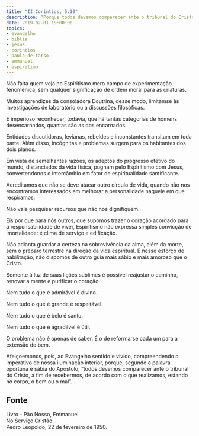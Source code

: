 ```yaml
---
title: "II Coríntios, 5:10"
description: “Porque todos devemos comparecer ante o tribunal do Cristo, para que cada um receba segundo o que tiver feito, estando no corpo, o bem ou o mal.” - Paulo
date: 2019-02-01 19:00:00
topics: 
- evangelho
- biblia
- jesus
- corintios
- paulo-de-tarso
- emmanuel
- espiritimo
---
```


Não falta quem veja no Espiritismo mero campo de experimentação
fenomênica, sem qualquer significação de ordem moral para as criaturas.

Muitos aprendizes da consoladora Doutrina, desse modo, limitam­se às
investigações de laboratório ou a discussões filosóficas.

É imperioso reconhecer, todavia, que há tantas categorias de homens
desencarnados, quantas são as dos encarnados.

Entidades discutidoras, levianas, rebeldes e inconstantes transitam em toda
parte. Além disso, incógnitas e problemas surgem para os habitantes dos dois
planos.

Em vista de semelhantes razões, os adeptos do progresso efetivo do mundo,
distanciados da vida física, pugnam pelo Espiritismo com Jesus, convertendo­nos
o intercâmbio em fator de espiritualidade santificante.

Acreditamos que não se deve atacar outro círculo de vida, quando não nos
encontramos interessados em melhorar a personalidade naquele em que respiramos.

Não vale pesquisar recursos que não nos dignifiquem.

Eis por que para nós outros, que supomos trazer o coração acordado para a
responsabilidade de viver, Espiritismo não expressa simples convicção de
imortalidade: é clima de serviço e edificação.

Não adianta guardar a certeza na sobrevivência da alma, além da morte, sem o
preparo terrestre na direção da vida espiritual. E nesse esforço de habilitação,
não dispomos de outro guia mais sábio e mais amoroso que o Cristo.

Somente à luz de suas lições sublimes é possível reajustar o caminho, renovar a
mente e purificar o coração.

Nem tudo o que é admirável é divino.

Nem tudo o que é grande é respeitável.

Nem tudo o que é belo é santo.

Nem tudo o que é agradável é útil.

O problema não é apenas de saber. É o de reformar­se cada um para a extensão
do bem.

Afeiçoemo­nos, pois, ao Evangelho sentido e vivido, compreendendo o imperativo
de nossa iluminação interior, porque, segundo a palavra oportuna e sábia do
Apóstolo, “todos devemos comparecer ante o tribunal do Cristo, a fim de
recebermos, de acordo com o que realizamos, estando no corpo, o bem ou o mal”.

## Fonte
Livro - Pão Nosso, Emmanuel  
No Serviço Cristão  
Pedro Leopoldo, 22 de fevereiro de 1950.  
